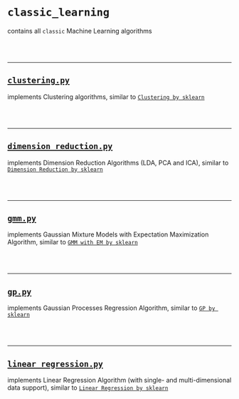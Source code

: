 # `classic_learning`

contains all `classic` Machine Learning algorithms

<br/><br/>

-------

## <a href="clustering.py" target="_blank">`clustering.py`</a>

implements Clustering algorithms, similar to <a href="https://scikit-learn.org/stable/modules/clustering.html" target="_blank">`Clustering by sklearn`</a>

<br/><br/>

-------

## <a href="dimension_reduction.py" target="_blank">`dimension_reduction.py`</a>

implements Dimension Reduction Algorithms (LDA, PCA and ICA), similar to  <a href="https://scikit-learn.org/stable/modules/unsupervised_reduction.html" target="_blank">`Dimension Reduction by sklearn`</a>

<br/><br/>

-------

## <a href="gmm.py" target="_blank">`gmm.py`</a>

implements Gaussian Mixture Models with Expectation Maximization Algorithm, similar to <a href="https://scikit-learn.org/stable/modules/generated/sklearn.mixture.GaussianMixture.html" target="_blank">`GMM with EM by sklearn`</a>

<br/><br/>

-------

## <a href="gp.py" target="_blank">`gp.py`</a>

implements Gaussian Processes Regression Algorithm, similar to <a href="https://scikit-learn.org/stable/modules/generated/sklearn.gaussian_process.GaussianProcessRegressor.html" target="_blank">`GP by sklearn`</a>

<br/><br/>

-------

## <a href="linear_regression.py" target="_blank">`linear_regression.py`</a>

implements Linear Regression Algorithm (with single- and multi-dimensional data support), similar to <a href="https://scikit-learn.org/stable/modules/generated/sklearn.linear_model.LinearRegression.html" target="_blank">`Linear Regression by sklearn`</a>